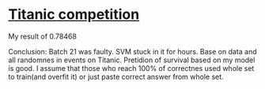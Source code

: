 # [Titanic competition](https://www.kaggle.com/c/titanic/overview)
My result of 0.78468

Conclusion:
Batch 21 was faulty. SVM stuck in it for hours. Base on data and all randomnes in events on Titanic. Pretidion of survival based on my model is good.
I assume that those who reach 100% of correctnes used whole set to train(and overfit it) or just paste correct answer from whole set.  